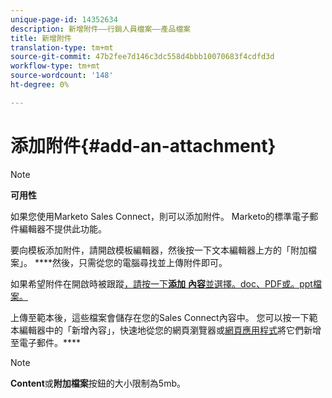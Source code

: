 ```yaml
---
unique-page-id: 14352634
description: 新增附件——行銷人員檔案——產品檔案
title: 新增附件
translation-type: tm+mt
source-git-commit: 47b2fee7d146c3dc558d4bbb10070683f4cdfd3d
workflow-type: tm+mt
source-wordcount: '148'
ht-degree: 0%

---
```



# 添加附件{#add-an-attachment}

>[!NOTE]
>
>**可用性**
>
>如果您使用Marketo Sales Connect，則可以添加附件。 Marketo的標準電子郵件編輯器不提供此功能。

要向模板添加附件，請開啟模板編輯器，然後按一下文本編輯器上方的「附加檔案」。 ****&#x200B;然後，只需從您的電腦尋找並上傳附件即可。

如果希望附件在開啟時被跟蹤[，請按一下&#x200B;**添加** **內容**&#x200B;並選擇。doc、PDF或。ppt檔案。](http://docs.marketo.com/display/TEST/How+to+Track+Your+Email+Attachments)

上傳至範本後，這些檔案會儲存在您的Sales Connect內容中。 您可以按一下範本編輯器中的「新增內容」，快速地從您的網頁瀏覽器或[網頁應用程式](http://toutapp.com/login)將它們新增至電子郵件。****

>[!NOTE]
>
>**Content**&#x200B;或&#x200B;**附加檔案**&#x200B;按鈕的大小限制為5mb。

